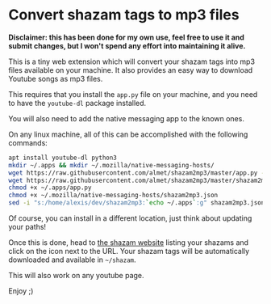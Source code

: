 # Convert shazam tags to mp3 files

**Disclaimer: this has been done for my own use, feel free to use it and submit
changes, but I won't spend any effort into maintaining it alive.**

This is a tiny web extension which will convert your shazam tags into mp3 files
available on your machine. It also provides an easy way to download Youtube
songs as mp3 files.

This requires that you install the `app.py` file on your machine, and you need
to have the `youtube-dl` package installed.

You will also need to add the native messaging app to the known ones.

On any linux machine, all of this can be accomplished with the following commands:

```bash
apt install youtube-dl python3
mkdir ~/.apps && mkdir ~/.mozilla/native-messaging-hosts/
wget https://raw.githubusercontent.com/almet/shazam2mp3/master/app.py -O ~/.apps/app.py
wget https://raw.githubusercontent.com/almet/shazam2mp3/master/shazam2mp3.json -O ~/.mozilla/native-messaging-hosts/shazam2mp3.json
chmod +x ~/.apps/app.py
chmod +x ~/.mozilla/native-messaging-hosts/shazam2mp3.json
sed -i "s:/home/alexis/dev/shazam2mp3:`echo ~/.apps`:g" shazam2mp3.json
```

Of course, you can install in a different location, just think about updating your paths!

Once this is done, head to [the shazam website](https://www.shazam.com/myshazam)
listing your shazams and click on the icon next to the URL. Your shazam tags will
be automatically downloaded and available in `~/shazam`.

This will also work on any youtube page.

Enjoy ;)
